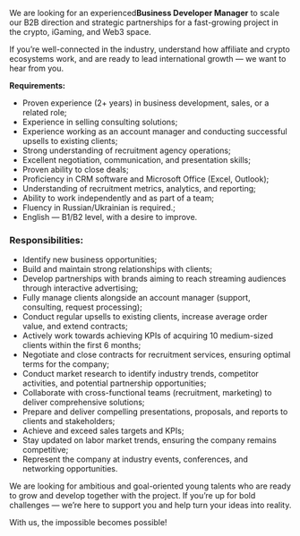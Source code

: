 We are looking for an experienced**Business Developer Manager** to scale our
B2B direction and strategic partnerships for a fast-growing project in the
crypto, iGaming, and Web3 space.

If you’re well-connected in the industry, understand how affiliate and crypto
ecosystems work, and are ready to lead international growth — we want to hear
from you.

**Requirements:**

  * Proven experience (2+ years) in business development, sales, or a related role;
  * Experience in selling consulting solutions;
  * Experience working as an account manager and conducting successful upsells to existing clients;
  * Strong understanding of recruitment agency operations;
  * Excellent negotiation, communication, and presentation skills;
  * Proven ability to close deals;
  * Proficiency in CRM software and Microsoft Office (Excel, Outlook);
  * Understanding of recruitment metrics, analytics, and reporting;
  * Ability to work independently and as part of a team;
  * Fluency in Russian/Ukrainian is required.;
  * English — B1/B2 level, with a desire to improve.

### Responsibilities:

  * Identify new business opportunities;
  * Build and maintain strong relationships with clients;
  * Develop partnerships with brands aiming to reach streaming audiences through interactive advertising;
  * Fully manage clients alongside an account manager (support, consulting, request processing);
  * Conduct regular upsells to existing clients, increase average order value, and extend contracts;
  * Actively work towards achieving KPIs of acquiring 10 medium-sized clients within the first 6 months;
  * Negotiate and close contracts for recruitment services, ensuring optimal terms for the company;
  * Conduct market research to identify industry trends, competitor activities, and potential partnership opportunities;
  * Collaborate with cross-functional teams (recruitment, marketing) to deliver comprehensive solutions;
  * Prepare and deliver compelling presentations, proposals, and reports to clients and stakeholders;
  * Achieve and exceed sales targets and KPIs;
  * Stay updated on labor market trends, ensuring the company remains competitive;
  * Represent the company at industry events, conferences, and networking opportunities.

We are looking for ambitious and goal-oriented young talents who are ready to
grow and develop together with the project. If you’re up for bold challenges —
we’re here to support you and help turn your ideas into reality.

With us, the impossible becomes possible!